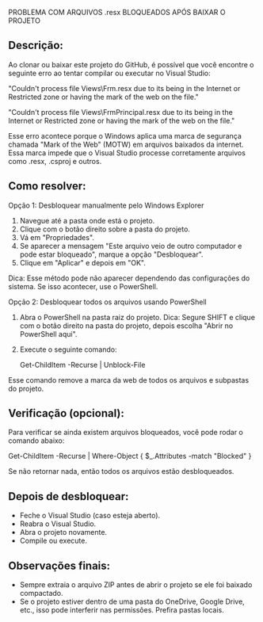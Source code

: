 PROBLEMA COM ARQUIVOS .resx BLOQUEADOS APÓS BAIXAR O PROJETO

Descrição:
-----------
Ao clonar ou baixar este projeto do GitHub, é possível que você encontre o seguinte erro ao tentar compilar ou executar no Visual Studio:

"Couldn't process file Views\Frm.resx due to its being in the Internet or Restricted zone or having the mark of the web on the file."

"Couldn't process file Views\FrmPrincipal.resx due to its being in the Internet or Restricted zone or having the mark of the web on the file."

Esse erro acontece porque o Windows aplica uma marca de segurança chamada "Mark of the Web" (MOTW) em arquivos baixados da internet. Essa marca impede que o Visual Studio processe corretamente arquivos como .resx, .csproj e outros.

Como resolver:
--------------

Opção 1: Desbloquear manualmente pelo Windows Explorer

1. Navegue até a pasta onde está o projeto.
2. Clique com o botão direito sobre a pasta do projeto.
3. Vá em "Propriedades".
4. Se aparecer a mensagem "Este arquivo veio de outro computador e pode estar bloqueado", marque a opção "Desbloquear".
5. Clique em "Aplicar" e depois em "OK".

Dica: Esse método pode não aparecer dependendo das configurações do sistema. Se isso acontecer, use o PowerShell.

Opção 2: Desbloquear todos os arquivos usando PowerShell

1. Abra o PowerShell na pasta raiz do projeto.
   Dica: Segure SHIFT e clique com o botão direito na pasta do projeto, depois escolha "Abrir no PowerShell aqui".
2. Execute o seguinte comando:

   Get-ChildItem -Recurse | Unblock-File

Esse comando remove a marca da web de todos os arquivos e subpastas do projeto.

Verificação (opcional):
-----------------------
Para verificar se ainda existem arquivos bloqueados, você pode rodar o comando abaixo:

   Get-ChildItem -Recurse | Where-Object { $_.Attributes -match "Blocked" }

Se não retornar nada, então todos os arquivos estão desbloqueados.

Depois de desbloquear:
-----------------------

- Feche o Visual Studio (caso esteja aberto).
- Reabra o Visual Studio.
- Abra o projeto novamente.
- Compile ou execute.

Observações finais:
--------------------
- Sempre extraia o arquivo ZIP antes de abrir o projeto se ele foi baixado compactado.
- Se o projeto estiver dentro de uma pasta do OneDrive, Google Drive, etc., isso pode interferir nas permissões. Prefira pastas locais.
